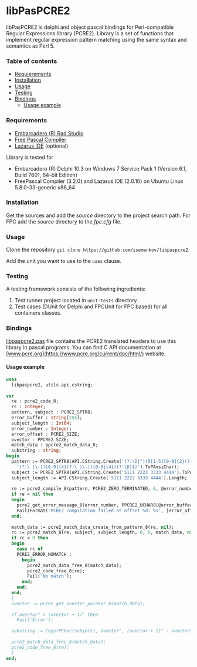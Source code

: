 # libPasPCRE2
libPasPCRE2 is delphi and object pascal bindings for Perl-compatible Regular Expressions library (PCRE2). Library is a set of functions that implement regular expression pattern matching using the same syntax and semantics as Perl 5.



### Table of contents

* [Requierements](#requirements)
* [Installation](#installation)
* [Usage](#usage)
* [Testing](#testing)
* [Bindings](#bindings)
  * [Usage example](#usage-example)



### Requirements

* [Embarcadero (R) Rad Studio](https://www.embarcadero.com)
* [Free Pascal Compiler](http://freepascal.org)
* [Lazarus IDE](http://www.lazarus.freepascal.org/) (optional)



Library is tested for 

- Embarcadero (R) Delphi 10.3 on Windows 7 Service Pack 1 (Version 6.1, Build 7601, 64-bit Edition)
- FreePascal Compiler (3.2.0) and Lazarus IDE (2.0.10) on Ubuntu Linux 5.8.0-33-generic x86_64



### Installation

Get the sources and add the *source* directory to the project search path. For FPC add the *source* directory to the *fpc.cfg* file.



### Usage

Clone the repository `git clone https://github.com/isemenkov/libpaspcre2`.

Add the unit you want to use to the `uses` clause.



### Testing

A testing framework consists of the following ingredients:
1. Test runner project located in `unit-tests` directory.
2. Test cases (DUnit for Delphi and FPCUnit for FPC based) for all containers classes. 



### Bindings

[libpaspcre2.pas](https://github.com/isemenkov/libpaspcre2/blob/master/source/libpaspcre2.pas) file contains the PCRE2 translated headers to use this library in pascal programs. You can find C API documentation at [www.pcre.org](https://www.pcre.org/current/doc/html/) website.

#### Usage example

```pascal
uses
  libpaspcre2, utils.api.cstring;
  
var
  re : pcre2_code_8;
  rc : Integer;
  pattern, subject : PCRE2_SPTR8;
  error_buffer : string[255];
  subject_length : Int64;
  error_number : Integer;
  error_offset : PCRE2_SIZE;
  ovector : PPCRE2_SIZE;
  match_data : ppcre2_match_data_8;
  substring : string;
begin
  pattern := PCRE2_SPTR8(API.CString.Create('(?:\D|^)(5[1-5][0-9]{2}(?:\ |\-|)[0-9]{4}'+
    '(?:\ |\-|)[0-9]{4}(?:\ |\-|)[0-9]{4})(?:\D|$)').ToPAnsiChar);
  subject := PCRE2_SPTR8(API.CString.Create('5111 2222 3333 4444').ToPAnsiChar);
  subject_length := API.CString.Create('5111 2222 3333 4444').Length;
  
  re := pcre2_compile_8(pattern, PCRE2_ZERO_TERMINATED, 0, @error_number, @error_offset, nil);
  if re = nil then
  begin
    pcre2_get_error_message_8(error_number, PPCRE2_UCHAR8(@error_buffer[0]), 256);
    Fail(Format('PCRE2 compilation failed at offset %d: %s', [error_offset, error_buffer]));
  end;
  
  match_data := pcre2_match_data_create_from_pattern_8(re, nil);
  rc := pcre2_match_8(re, subject, subject_length, 0, 0, match_data, nil);
  if rc < 0 then
  begin
    case rc of
    PCRE2_ERROR_NOMATCH :
      begin
        pcre2_match_data_free_8(match_data);
        pcre2_code_free_8(re);
        Fail('No match');
      end;
    end;
  end;
  {
  ovector := pcre2_get_ovector_pointer_8(match_data);
  
  if ovector^ > (ovector + 1)^ then
    Fail('Error');
    
  substring := Copy(PChar(subject), ovector^, (ovector + 1)^ - ovector^);
  
  pcre2_match_data_free_8(match_data);
  pcre2_code_free_8(re);
  }
end;
```

